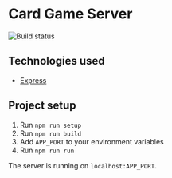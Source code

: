 # Card Game Server

![Build status](https://travis-ci.com/eXsiLe95/card-game-server.svg?token=dyhpkqg71qTqqTMr1apg&branch=master)

## Technologies used

- [Express](https://expressjs.com/)

## Project setup

1. Run `npm run setup`
1. Run `npm run build`
1. Add `APP_PORT` to your environment variables
1. Run `npm run run`

The server is running on `localhost:APP_PORT`.
